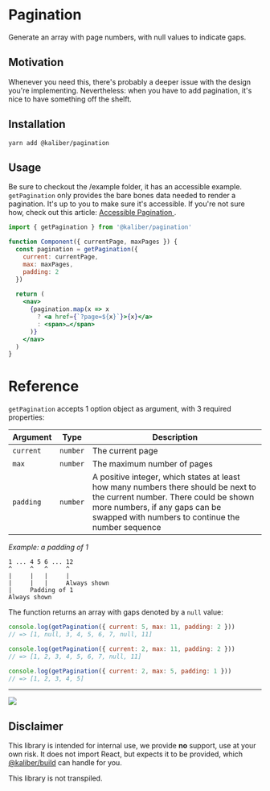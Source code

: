 # Pagination
Generate an array with page numbers, with null values to indicate gaps.

## Motivation
Whenever you need this, there's probably a deeper issue with the design you're implementing. Nevertheless: when you have to add pagination, it's nice to have something off the shelft. 

## Installation

```
yarn add @kaliber/pagination
```

## Usage
Be sure to checkout the /example folder, it has an accessible example. `getPagination` only provides the bare bones data needed to render a pagination. It's up to you to make sure it's accessible. If you're not sure how, check out this article: [Accessible Pagination
](https://www.a11ymatters.com/pattern/pagination/).

```jsx
import { getPagination } from '@kaliber/pagination'

function Component({ currentPage, maxPages }) {
  const pagination = getPagination({ 
    current: currentPage, 
    max: maxPages, 
    padding: 2 
  })
  
  return (
    <nav>
      {pagination.map(x => x
        ? <a href={`?page=${x}`}>{x}</a>
        : <span>…</span>
      )}
    </nav>
  )
}
```

# Reference
`getPagination` accepts 1 option object as argument, with 3 required properties:

| Argument   | Type | Description |
|---|---|---|
| `current` | `number` | The current page |
| `max` | `number` | The maximum number of pages |
| `padding` | `number` | A positive integer, which states at least how many numbers there  should be next to the current number. There could be shown more numbers, if any gaps can be swapped with numbers to continue the number sequence |

_Example: a padding of 1_
```
1 ... 4 5 6 ... 12
^     ^   ^     ^
|     |   |     |
|     |   |     Always shown
|     Padding of 1
Always shown
```

The function returns an array with gaps denoted by a `null` value:

```js
console.log(getPagination({ current: 5, max: 11, padding: 2 })) 
// => [1, null, 3, 4, 5, 6, 7, null, 11]
```

```js
console.log(getPagination({ current: 2, max: 11, padding: 2 })) 
// => [1, 2, 3, 4, 5, 6, 7, null, 11]
```

```js
console.log(getPagination({ current: 2, max: 5, padding: 1 })) 
// => [1, 2, 3, 4, 5]
```

---

![](https://media.giphy.com/media/3o6MbdZPdSUE0FE4zC/giphy.gif)

## Disclaimer
This library is intended for internal use, we provide __no__ support, use at your own risk. It does not import React, but expects it to be provided, which [@kaliber/build](https://kaliberjs.github.io/build/) can handle for you.

This library is not transpiled.
